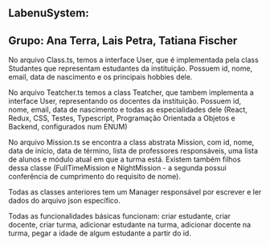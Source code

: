 ## LabenuSystem:

## Grupo: Ana Terra, Lais Petra, Tatiana Fischer

No arquivo Class.ts, temos a interface User, que é implementada pela class Studantes que representam estudantes da instituição. Possuem id, nome, email, data de nascimento e os principais hobbies dele. 

No arquivo Teatcher.ts temos a class Teatcher, que tambem implementa a interface User, representando os docentes da instituição. Possuem id, nome, email, data de nascimento e todas as especialidades dele (React, Redux, CSS, Testes, Typescript, Programação Orientada a Objetos e Backend, configurados num ENUM)

No arquivo Mission.ts se encontra a class abstrata Mission, com id, nome, data de início, data de término, lista de professores responsáveis, uma lista de alunos e módulo atual em que a turma está. Existem também filhos dessa classe (FullTimeMission e NightMission - a segunda possui conferência de cumprimento do requisito de nome). 

Todas as classes anteriores tem um Manager responsável por escrever e ler dados do arquivo json específico. 

Todas as funcionalidades básicas funcionam: criar estudante, criar docente, criar turma, adicionar estudante na turma, adicionar docente na turma, pegar a idade de algum estudante a partir do id.
